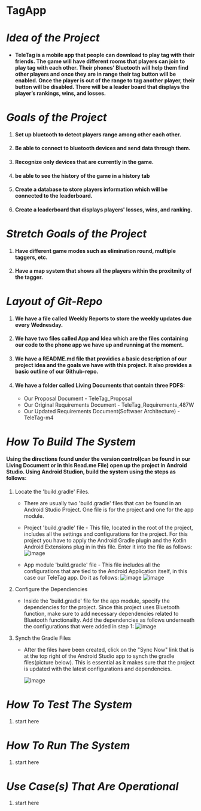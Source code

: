 # TagApp

# ***Idea of the Project***
+ #### TeleTag is a mobile app that people can download to play tag with their friends. The game will have different rooms that players can join to play tag with each other. Their phones’ Bluetooth will help them find other players and once they are in range their tag button will be enabled. Once the player is out of the range to tag another player, their button will be disabled. There will be a leader board that displays the player’s rankings, wins, and losses.

# ***Goals of the Project***
1. #### Set up bluetooth to detect players range among other each other.
2. #### Be able to connect to bluetooth devices and send data through them.
3. #### Recognize only devices that are currently in the game.
4. #### be able to see the history of the game in a history tab
5. #### Create a database to store players information which will be connected to the leaderboard. 
6. #### Create a leaderboard that displays players' losses, wins, and ranking.

# ***Stretch Goals of the Project***
1. #### Have different game modes such as elimination round, multiple taggers, etc.
2. #### Have a map system that shows all the players within the proxitmity of the tagger. 

# ***Layout of Git-Repo***
1. #### We have a file called Weekly Reports to store the weekly updates due every Wednesday.
2. #### We have two files called App and Idea which are the files containing our code to the phone app we have up and running at the moment.
3. #### We have a README.md file that providies a basic description of our project idea and the goals we have with this project. It also provides a basic outline of our Github-repo. 
4. #### We have a folder called Living Documents that contain three PDFS:
     + Our Proposal Document - TeleTag_Proposal
     + Our Original Requirements Document - TeleTag_Requirements_487W
     + Our Updated Requirements Document(Softwaer Architecture) - TeleTag-m4

# ***How To Build The System***
#### Using the directions found under the version control(can be found in our Living Document or in this Read.me File) open up the project in Android Studio. Using Android Studion, build the system using the steps as follows:
   1. Locate the 'build.gradle' Files.
      + There are usually two 'build.gradle' files that can be found in an Android Studio Project. One file is for the project and one for the app module.
      + Project 'build.gradle' file - This file, located in the root of the project, includes all the settings and configurations for the project. For this project you have to apply the Android Gradle plugin and the Kotlin Android Extensions plug in in this file. Enter it into the file as follows:
        ![image](https://github.com/CBussom/TeleTag/assets/143213640/2ff66931-4796-49b8-bb6c-ae9ccf495b32)

      + App module 'build.gradle' file - This file includes all the configurations that are tied to the Android Application itself, in this case our TeleTag app. Do it as follows:
        ![image](https://github.com/CBussom/TeleTag/assets/143213640/7b48e272-fbff-48ad-9e19-b8332f7bb5e9)
        ![image](https://github.com/CBussom/TeleTag/assets/143213640/ed296673-c637-4123-a5cf-f9f522b323f1)
        
   2. Configure the Dependiencies
      + Inside the 'build.gradle' file for the app module, specify the dependencies for the project. Since this project uses Bluetooth function, make sure to add necessary dependencies related to Bluetooth functionailty. Add the dependencies as follows underneath the configurations that were added in step 1:
        ![image](https://github.com/CBussom/TeleTag/assets/143213640/185c2079-c2fa-4c96-8e11-50ca73ef8ed4)

   3. Synch the Gradle Files
      + After the files have been created, click on the "Sync Now" link that is at the top right of the Android Studio app to synch the gradle files(picture below). This is essential as it makes sure that the project is updated with the latest configurations and dependencies. 
      
           ![image](https://github.com/CBussom/TeleTag/assets/143213640/53f15c73-74c6-4b44-b828-bbcd71ef17d9)

# ***How To Test The System***
1. start here

# ***How To Run The System***
1. start here

# ***Use Case(s) That Are Operational***
1. start here
